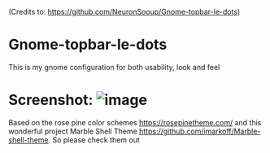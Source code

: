 (Credits to: https://github.com/NeuronSooup/Gnome-topbar-le-dots)

# Gnome-topbar-le-dots
This is my gnome configuration for both usability, look and feel
# Screenshot: ![image](https://github.com/NeuronSooup/Gnome-topbar-le-dots/assets/97825131/bc21f274-34dd-4260-8b03-42f4461da8d1)
Based on the rose pine color schemes https://rosepinetheme.com/ and this wonderful project Marble Shell Theme https://github.com/imarkoff/Marble-shell-theme. So please check them out

